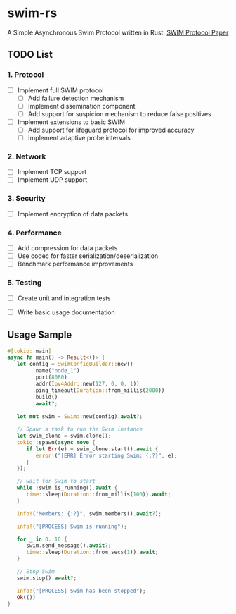 # swim-rs
A Simple Asynchronous Swim Protocol written in Rust: [SWIM Protocol Paper](https://www.cs.cornell.edu/projects/Quicksilver/public_pdfs/SWIM.pdf)

## TODO List

### 1. Protocol
   - [ ] Implement full SWIM protocol
       - [ ] Add failure detection mechanism
       - [ ] Implement dissemination component
       - [ ] Add support for suspicion mechanism to reduce false positives
   - [ ] Implement extensions to basic SWIM
       - [ ] Add support for lifeguard protocol for improved accuracy
       - [ ] Implement adaptive probe intervals

### 2. Network
   - [ ] Implement TCP support
   - [ ] Implement UDP support

### 3. Security
   - [ ] Implement encryption of data packets

### 4. Performance
   - [ ] Add compression for data packets
   - [ ] Use codec for faster serialization/deserialization
   - [ ] Benchmark performance improvements

### 5. Testing
   - [ ] Create unit and integration tests
   - [ ] Write basic usage documentation


## Usage Sample

```rust
#[tokio::main]
async fn main() -> Result<()> {
   let config = SwimConfigBuilder::new()
        .name("node_1")
        .port(8080)
        .addr(Ipv4Addr::new(127, 0, 0, 1))
        .ping_timeout(Duration::from_millis(2000))
        .build()
        .await?;
    
   let mut swim = Swim::new(config).await?;

   // Spawn a task to run the Swim instance
   let swim_clone = swim.clone();
   tokio::spawn(async move {
      if let Err(e) = swim_clone.start().await {
         error!("[ERR] Error starting Swim: {:?}", e);
      }
   });

   // wait for Swim to start
   while !swim.is_running().await {
      time::sleep(Duration::from_millis(100)).await;
   }

   info!("Members: {:?}", swim.members().await?);

   info!("[PROCESS] Swim is running");

   for _ in 0..10 {
      swim.send_message().await?;
      time::sleep(Duration::from_secs(1)).await;
   }

   // Stop Swim
   swim.stop().await?;

   info!("[PROCESS] Swim has been stopped");
   Ok(())
}
```
